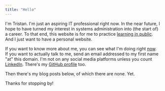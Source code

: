 ```yaml
---
title: "Hello"
---
```


I'm Tristan. I'm just an aspiring IT professional right now. In the near future, I hope to have turned my interest in systems administration into (the start of) a career. To that end, this website is for me to practice [learning in public](https://www.swyx.io/learn-in-public/). And I just want to have a personal website.

If you want to know more about me, you can see what I'm doing right [now](/now.html). If you want to actually talk to me, send an email addressed to my first name "at" this domain. I'm not on any social media platforms unless you count [LinkedIn](https://www.linkedin.com/in/tristan3/). There's my [GitHub profile](https://github.com/tristan-3) too.

Then there's my blog posts below, of which there are none. Yet.

Thanks for stopping by!
